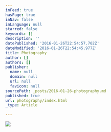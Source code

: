 ```yaml
---
inFeed: true
hasPage: true
inNav: false
inLanguage: null
starred: false
keywords: []
description: ''
datePublished: '2016-01-26T22:54:57.702Z'
dateModified: '2016-01-26T22:54:45.977Z'
title: Photography
author: []
authors: []
publisher:
  name: null
  domain: null
  url: null
  favicon: null
sourcePath: _posts/2016-01-26-photography.md
published: true
url: photography/index.html
_type: Article

---
```

![](https://the-grid-user-content.s3-us-west-2.amazonaws.com/71e6619b-8a67-418c-bd3b-86ceaf2be400.jpg)